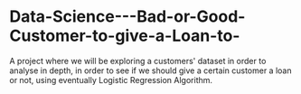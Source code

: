 # Data-Science---Bad-or-Good-Customer-to-give-a-Loan-to-
A project where we will  be exploring a customers' dataset in order to analyse in depth, in order to see if we should give a certain customer a loan or not, using eventually Logistic Regression Algorithm.
